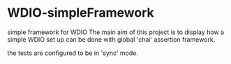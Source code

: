 # WDIO-simpleFramework
simple framework for WDIO
The main aim of this project is to display how a simple WDIO set up can be done with global 'chai' assertion framework.

the tests are configured to be in 'sync' mode. 
